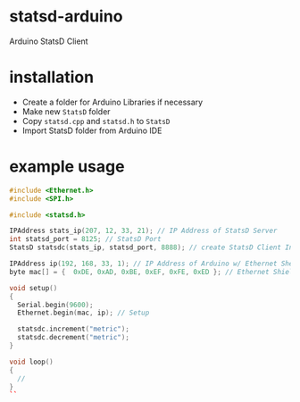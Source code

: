 statsd-arduino
==============

Arduino StatsD Client

installation
============

* Create a folder for Arduino Libraries if necessary
* Make new `StatsD` folder
* Copy `statsd.cpp` and `statsd.h` to `StatsD`
* Import StatsD folder from Arduino IDE

example usage
=============

```cpp
#include <Ethernet.h>
#include <SPI.h>

#include <statsd.h>

IPAddress stats_ip(207, 12, 33, 21); // IP Address of StatsD Server
int statsd_port = 8125; // StatsD Port
StatsD statsdc(stats_ip, statsd_port, 8888); // create StatsD Client Instance

IPAddress ip(192, 168, 33, 1); // IP Address of Arduino w/ Ethernet Sheild
byte mac[] = {  0xDE, 0xAD, 0xBE, 0xEF, 0xFE, 0xED }; // Ethernet Shield MAC

void setup()
{
  Serial.begin(9600);
  Ethernet.begin(mac, ip); // Setup 

  statsdc.increment("metric");
  statsdc.decrement("metric");
}

void loop()
{
  //
}
``
